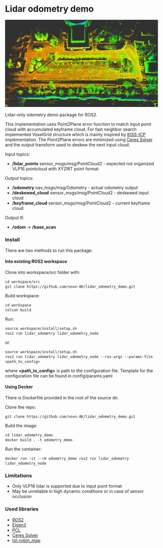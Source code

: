 # Lidar odometry demo
![image_overall](/images/img_overall.png)

Lidar-only odometry demo package for ROS2.

This implementation uses Point2Plane error function to match input point cloud with accumulated keyframe cloud.
For fast neighbor search implemented VoxelGrid structure which is mainly inspired by [KISS-ICP](https://github.com/PRBonn/kiss-icp) implementation.
The Point2Plane errors are minimized using [Ceres Solver](http://ceres-solver.org/) and the output transform used to deskew the next input cloud.  

Input topics:

* **/lidar_points** sensor_msgs/msg/PointCloud2 - expected not organized VLP16 pointcloud with XYZIRT point format

Output topics:

* **/odometry** nav_msgs/msg/Odometry - actual odometry output
* **/deskewed_cloud** sensor_msgs/msg/PointCloud2 - deskewed input cloud
* **/keyframe_cloud** sensor_msgs/msg/PointCloud2 - current keyframe cloud

Output tf:

* **/odom** -> **/base_scan**

### Install

There are two methods to run this package:

#### Into existing ROS2 workspace

Clone into workspace/src folder with:

```
cd workspace/src
git clone https://github.com/vovo-4K/lidar_odometry_demo.git
```

Build workspace:

```
cd workspace
colcon build
```

Run:

```
source workspace/install/setup.sh
ros2 run lidar_odometry lidar_odometry_node 
```

or

```
source workspace/install/setup.sh
ros2 run lidar_odometry lidar_odometry_node --ros-args --params-file <path_to_config>
```

where **<path_to_config>** is path to the configuration file. Template for the configuration file can be found in config/params.yaml

#### Using Docker

There is Dockerfile provided in the root of the source dir.

Clone the repo:

```
git clone https://github.com/vovo-4K/lidar_odometry_demo.git
```

Build the image:

```
cd lidar_odometry_demo
docker build . -t odometry_demo
```

Run the container:

```
docker run -it --rm odometry_demo ros2 run lidar_odometry lidar_odometry_node
```

### Limitations

- Only VLP16 lidar is supported due to input point format
- May be unreliable in high dynamic conditions or in case of sensor occlusion
  
### Used libraries

- [ROS2](https://docs.ros.org/)
- [Eigen3](https://eigen.tuxfamily.org/)
- [PCL](https://pointclouds.org/)
- [Ceres Solver](http://ceres-solver.org/)
- [tsl::robin_map](https://github.com/Tessil/robin-map)

